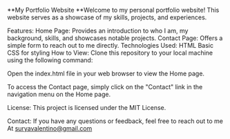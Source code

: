 **My Portfolio Website
**Welcome to my personal portfolio website! This website serves as a showcase of my skills, projects, and experiences.

Features:
Home Page: Provides an introduction to who I am, my background, skills, and showcases notable projects.
Contact Page: Offers a simple form to reach out to me directly.
Technologies Used:
HTML
Basic CSS for styling
How to View:
Clone this repository to your local machine using the following command:

Open the index.html file in your web browser to view the Home page.

To access the Contact page, simply click on the "Contact" link in the navigation menu on the Home page.

License:
This project is licensed under the MIT License.

Contact:
If you have any questions or feedback, feel free to reach out to me At suryavalentino@gmail.com
